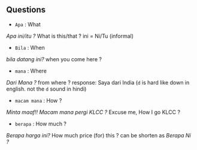 ## Questions

* `Apa` : What 

*Apa ini/itu ?* What is this/that ? ini = Ni/Tu (informal)  

* `Bila` : When

*bila datang ini?* when you come here ?  

* `mana` : Where

*Dari Mana ?* from where ? response: Saya dari India (`d` is hard like down in english.  not the `d` sound in hindi)  

* `macam mana` : How ?  

*Minta maaf!! Macam mana pergi KLCC ?* Excuse me, How I go KLCC ?   

* `berapa` : How much ?

*Berapa harga ini?* How much price (for) this ? can be shorten as *Berapa Ni ?*
